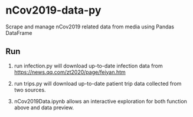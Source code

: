# nCov2019-data-py
Scrape and manage nCov2019 related data from media using Pandas DataFrame

## Run

1. run infection.py will download up-to-date infection data from https://news.qq.com/zt2020/page/feiyan.htm

2. run trips.py will download up-to-date patient trip data collected from two sources.

3. nCov2019Data.ipynb allows an interactive exploration for both function above and data preview.

